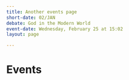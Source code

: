 ```yaml
---
title: Another events page
short-date: 02/JAN
debate: God in the Modern World
event-date: Wednesday, February 25 at 15:02
layout: page

---
```

# Events